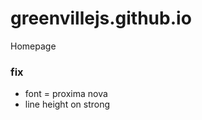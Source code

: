 greenvillejs.github.io
======================

Homepage


### fix
- font = proxima nova
- line height on strong